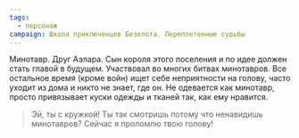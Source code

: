 ```yaml
---
tags:
  - персонаж
campaign: Школа приключенцев Безелота. Переплетенные судьбы
---
```


Минотавр. Друг Аэлара. Сын короля этого поселения и по идее должен стать главой в будущем. Участвовал во многих битвах минотавров. Все остальное время (кроме войн) ищет себе неприятности на голову, часто уходит из дома и никто не знает, где он. Не одевается как минотавр, просто привязывает куски одежды и тканей так, как ему нравится.

> Эй, ты с кружкой! Ты так смотришь потому что ненавидишь минотавров? Сейчас я проломлю твою голову!